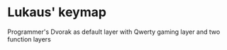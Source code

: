 # Lukaus' keymap

Programmer's Dvorak as default layer with Qwerty gaming layer and two function layers
